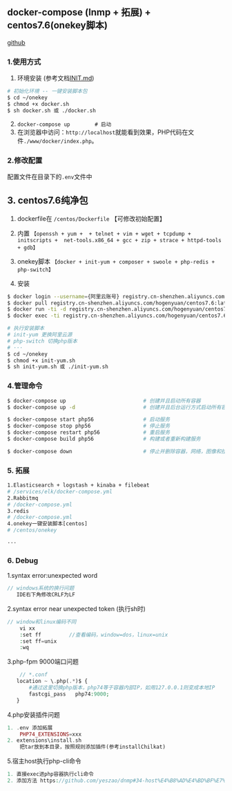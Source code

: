 ##  docker-compose (lnmp + 拓展) + centos7.6(onekey脚本)
[github](https://github.com/HogenYuan/Hogen-dnmp)
### 1.使用方式

1. 环境安装 (参考文档[INIT.md](INIT.md))
```bash
# 初始化环境 -- 一键安装脚本包
$ cd ~/onekey   
$ chmod +x docker.sh
$ sh docker.sh 或 ./docker.sh
```
2. `docker-compose up        # 启动`
3. 在浏览器中访问：`http://localhost`就能看到效果，PHP代码在文件`./www/docker/index.php`。

### 2.修改配置

配置文件在目录下的`.env`文件中

## 3. centos7.6纯净包

1. dockerfile在 `/centos/Dockerfile` 【可修改初始配置】

2. 内置 `【openssh + yum +  + telnet + vim + wget + tcpdump + initscripts +  net-tools.x86_64 + gcc + zip + strace + httpd-tools + gdb】`

3. onekey脚本 `【docker + init-yum + composer + swoole + php-redis + php-switch】`

4. 安装
```bash
$ docker login --username={阿里云账号} registry.cn-shenzhen.aliyuncs.com	
$ docker pull registry.cn-shenzhen.aliyuncs.com/hogenyuan/centos7.6:latest
$ docker run -ti -d registry.cn-shenzhen.aliyuncs.com/hogenyuan/centos7.6
$ docker exec -ti registry.cn-shenzhen.aliyuncs.com/hogenyuan/centos7.6 bash

# 执行安装脚本
# init-yum 更换阿里云源
# php-switch 切换php版本
# ···
$ cd ~/onekey   
$ chmod +x init-yum.sh
$ sh init-yum.sh 或 ./init-yum.sh
```

### 4.管理命令

```bash
$ docker-compose up                         # 创建并且启动所有容器
$ docker-compose up -d                      # 创建并且后台运行方式启动所有容器

$ docker-compose start php56                # 启动服务
$ docker-compose stop php56                 # 停止服务
$ docker-compose restart php56              # 重启服务
$ docker-compose build php56                # 构建或者重新构建服务

$ docker-compose down                       # 停止并删除容器，网络，图像和挂载卷
```

### 5. 拓展
```bash
1.Elasticsearch + logstash + kinaba + filebeat
# /services/elk/docker-compose.yml
2.Rabbitmq
# /docker-compose.yml
3.redis
# /docker-compose.yml
4.onekey一键安装脚本[centos]
# /centos/onekey

···
```

### 6. Debug 
1.syntax error:unexpected word
```php
// windows系统的换行问题
   IDE右下角修改CRLF为LF
```
2.syntax error near unexpected token  (执行sh时)
```php
// window和linux编码不同
    vi xx
    :set ff 	    //查看编码，window=dos，linux=unix
    :set ff=unix
    :wq
```
3.php-fpm 9000端口问题
```php
    // *.conf
   location ~ \.php(.*)$ {
       #通过这里切换php版本，php74等于容器内部IP，如用127.0.0.1则变成本地IP
       fastcgi_pass   php74:9000;       
   }
```
4.php安装插件问题
```php
1. .env 添加拓展
    PHP74_EXTENSIONS=xxx
2. extensions\install.sh
    把tar放到本目录，按照规则添加插件(参考installChilkat)
```
5.宿主host执行php-cli命令
```php
1. 直接exec进php容器执行cli命令
2. 添加方法 https://github.com/yeszao/dnmp#34-host%E4%B8%AD%E4%BD%BF%E7%94%A8php%E5%91%BD%E4%BB%A4%E8%A1%8Cphp-cli
```
